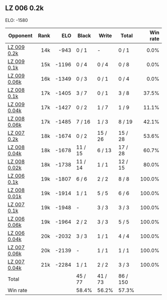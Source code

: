 ## LZ 006 0.2k ##

ELO: -1580

Opponent | Rank | ELO | Black | Write | Total | Win rate
---------|-----:|----:|-------|-------|-------|-------:
[LZ 009 0.2k](LZ%20009%200.2k.md) | 14k | -943 | 0 / 1 | - | 0 / 1 | 0.0%
[LZ 009 0.1k](LZ%20009%200.1k.md) | 15k | -1196 | 0 / 4 | 0 / 4 | 0 / 8 | 0.0%
[LZ 009 0.06k](LZ%20009%200.06k.md) | 16k | -1349 | 0 / 3 | 0 / 1 | 0 / 4 | 0.0%
[LZ 008 0.1k](LZ%20008%200.1k.md) | 17k | -1405 | 3 / 7 | 0 / 1 | 3 / 8 | 37.5%
[LZ 009 0.04k](LZ%20009%200.04k.md) | 17k | -1427 | 0 / 2 | 1 / 7 | 1 / 9 | 11.1%
[LZ 008 0.06k](LZ%20008%200.06k.md) | 17k | -1485 | 7 / 16 | 1 / 3 | 8 / 19 | 42.1%
[LZ 007 0.2k](LZ%20007%200.2k.md) | 18k | -1674 | 0 / 2 | 15 / 26 | 15 / 28 | 53.6%
[LZ 008 0.04k](LZ%20008%200.04k.md) | 18k | -1678 | 11 / 15 | 6 / 13 | 17 / 28 | 60.7%
[LZ 008 0.02k](LZ%20008%200.02k.md) | 18k | -1738 | 11 / 14 | 1 / 1 | 12 / 15 | 80.0%
[LZ 006 0.1k](LZ%20006%200.1k.md) | 19k | -1807 | 6 / 6 | 2 / 2 | 8 / 8 | 100.0%
[LZ 008 0.01k](LZ%20008%200.01k.md) | 19k | -1914 | 1 / 1 | 5 / 5 | 6 / 6 | 100.0%
[LZ 007 0.1k](LZ%20007%200.1k.md) | 19k | -1948 | - | 3 / 3 | 3 / 3 | 100.0%
[LZ 006 0.06k](LZ%20006%200.06k.md) | 19k | -1964 | 2 / 2 | 3 / 3 | 5 / 5 | 100.0%
[LZ 006 0.04k](LZ%20006%200.04k.md) | 20k | -2032 | 3 / 3 | 1 / 1 | 4 / 4 | 100.0%
[LZ 007 0.06k](LZ%20007%200.06k.md) | 20k | -2139 | - | 1 / 1 | 1 / 1 | 100.0%
[LZ 007 0.04k](LZ%20007%200.04k.md) | 21k | -2284 | 1 / 1 | 2 / 2 | 3 / 3 | 100.0%
Total | | | 45 / 77 | 41 / 73 | 86 / 150 | 
Win rate| | | 58.4% | 56.2% | 57.3% | 
